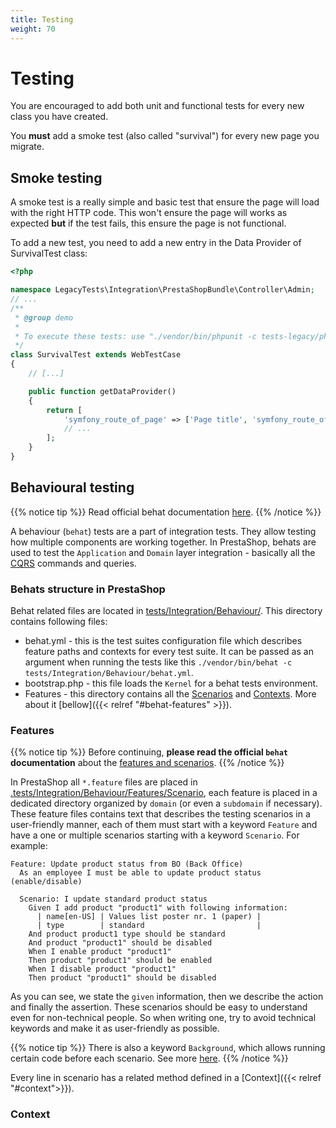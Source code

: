 ```yaml
---
title: Testing
weight: 70
---
```


# Testing

You are encouraged to add both unit and functional tests for every new class
you have created.

You **must** add a smoke test (also called "survival") for every new page you migrate.

## Smoke testing

A smoke test is a really simple and basic test that ensure the page will load with 
the right HTTP code. This won't ensure the page will works as expected **but** if the test fails, this ensure the page is not functional.

To add a new test, you need to add a new entry in the Data Provider of SurvivalTest class:

```php
<?php

namespace LegacyTests\Integration\PrestaShopBundle\Controller\Admin;
// ...
/**
 * @group demo
 *
 * To execute these tests: use "./vendor/bin/phpunit -c tests-legacy/phpunit-admin.xml --filter=SurvivalTest" command.
 */
class SurvivalTest extends WebTestCase
{
    // [...]

    public function getDataProvider()
    {
        return [
            'symfony_route_of_page' => ['Page title', 'symfony_route_of_page'],
            // ...
        ];
    }
}
```

## Behavioural testing

{{% notice tip %}}
Read official behat documentation [here](https://docs.behat.org/en/latest/guides.html).
{{% /notice %}}

A behaviour (`behat`) tests are a part of integration tests. They allow testing how multiple components are working together. In PrestaShop, behats are used to test the `Application` and `Domain` layer integration - basically all the [CQRS](/1.7/development/architecture/domain/cqrs) commands and queries.


### Behats structure in PrestaShop

Behat related files are located in [tests/Integration/Behaviour/](https://github.com/PrestaShop/PrestaShop/tree/1.7.8.x/tests/Integration/Behaviour). This directory contains following files:
- behat.yml - this is the test suites configuration file which describes feature paths and contexts for every test suite. It can be passed as an argument when running the tests like this `./vendor/bin/behat -c tests/Integration/Behaviour/behat.yml`.
- bootstrap.php - this file loads the `Kernel` for a behat tests environment.
- Features - this directory contains all the [Scenarios](https://github.com/PrestaShop/PrestaShop/tree/1.7.8.x/tests/Integration/Behaviour/Features/Scenario) and [Contexts](https://github.com/PrestaShop/PrestaShop/tree/1.7.8.x/tests/Integration/Behaviour/Features/Context). More about it [bellow]({{< relref "#behat-features" >}}).


### Features

{{% notice tip %}}
Before continuing, **please read the official `behat` documentation** about the [features and scenarios](https://docs.behat.org/en/latest/user_guide/features_scenarios.html).
{{% /notice %}}

In PrestaShop all `*.feature` files are placed in [.tests/Integration/Behaviour/Features/Scenario](https://github.com/PrestaShop/PrestaShop/tree/1.7.8.x/tests/Integration/Behaviour/Features/Scenario), each feature is placed in a dedicated directory organized by `domain` (or even a `subdomain` if necessary). These feature files contains text that describes the testing scenarios in a user-friendly manner, each of them must start with a keyword `Feature` and have a one or multiple scenarios starting with a keyword `Scenario`. For example:
```
Feature: Update product status from BO (Back Office)
  As an employee I must be able to update product status (enable/disable)

  Scenario: I update standard product status
    Given I add product "product1" with following information:
      | name[en-US] | Values list poster nr. 1 (paper) |
      | type        | standard                         |
    And product product1 type should be standard
    And product "product1" should be disabled
    When I enable product "product1"
    Then product "product1" should be enabled
    When I disable product "product1"
    Then product "product1" should be disabled
```
As you can see, we state the `given` information, then we describe the action and finally the assertion. These scenarios should be easy to understand even for non-technical people. So when writing one, try to avoid technical keywords and make it as user-friendly as possible.

{{% notice tip %}}
There is also a keyword `Background`, which allows running certain code before each scenario. See more [here](https://docs.behat.org/en/latest/user_guide/writing_scenarios.html#user-guide-writing-scenarios-backgrounds).
{{% /notice %}}

Every line in scenario has a related method defined in a [Context]({{< relref "#context">}}).

### Context
